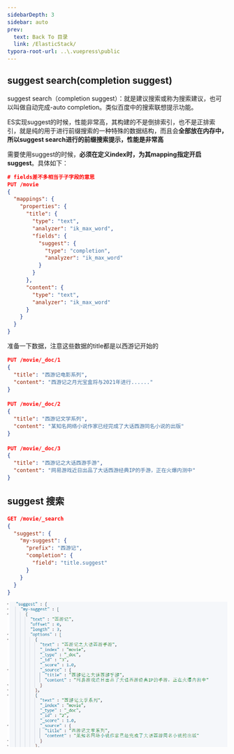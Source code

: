```yaml
---
sidebarDepth: 3
sidebar: auto
prev:
  text: Back To 目录
  link: /ElasticStack/
typora-root-url: ..\.vuepress\public
---
```


## **suggest search(completion suggest)**

suggest search（completion suggest）：就是建议搜索或称为搜索建议，也可以叫做自动完成-auto completion。类似百度中的搜索联想提示功能。

ES实现suggest的时候，性能非常高，其构建的不是倒排索引，也不是正排索引，就是纯的用于进行前缀搜索的一种特殊的数据结构，而且会**全部放在内存中，所以suggest search进行的前缀搜索提示，性能是非常高**

需要使用suggest的时候，**必须在定义index时，为其mapping指定开启suggest**。具体如下：

```json
# fields差不多相当于子字段的意思
PUT /movie
{
  "mappings": {
    "properties": {
      "title": {
        "type": "text",
        "analyzer": "ik_max_word",
        "fields": {
          "suggest": {
            "type": "completion",
            "analyzer": "ik_max_word"
          }
        }
      },
      "content": {
        "type": "text",
        "analyzer": "ik_max_word"
      }
    }
  }
}
```

准备一下数据，注意这些数据的title都是以西游记开始的

```json
PUT /movie/_doc/1
{
  "title": "西游记电影系列",
  "content": "西游记之月光宝盒将与2021年进行......"
}

PUT /movie/_doc/2
{
  "title": "西游记文学系列",
  "content": "某知名网络小说作家已经完成了大话西游同名小说的出版"
}

PUT /movie/_doc/3
{
  "title": "西游记之大话西游手游",
  "content": "网易游戏近日出品了大话西游经典IP的手游，正在火爆内测中"
}
```



## suggest 搜索

```json
GET /movie/_search
{
  "suggest": {
    "my-suggest": {
      "prefix": "西游记",
      "completion": {
        "field": "title.suggest"
      }
    }
  }
}
```

![](/images/elasticsearch/image-20211113054523172.png)

